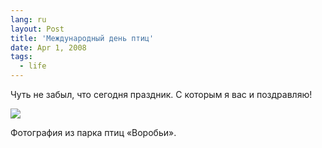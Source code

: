 ```yaml
---
lang: ru
layout: Post
title: 'Международный день птиц'
date: Apr 1, 2008
tags:
  - life
---
```


Чуть не забыл, что сегодня праздник. С которым я вас и поздравляю!

![](/images/blog/Sapegin-Artem-20D-2006-07-18-218-1858.jpg)

Фотография из парка птиц «Воробьи».

